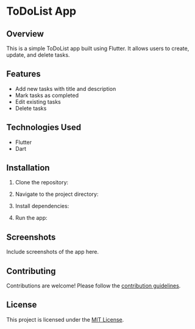 # ToDoList App

## Overview

This is a simple ToDoList app built using Flutter. It allows users to create, update, and delete tasks.

## Features

- Add new tasks with title and description
- Mark tasks as completed
- Edit existing tasks
- Delete tasks

## Technologies Used

- Flutter
- Dart

## Installation

1. Clone the repository:
   
2. Navigate to the project directory:
 

3. Install dependencies:

4. Run the app:


## Screenshots

Include screenshots of the app here.

## Contributing

Contributions are welcome! Please follow the [contribution guidelines](CONTRIBUTING.md).

## License

This project is licensed under the [MIT License](LICENSE).




